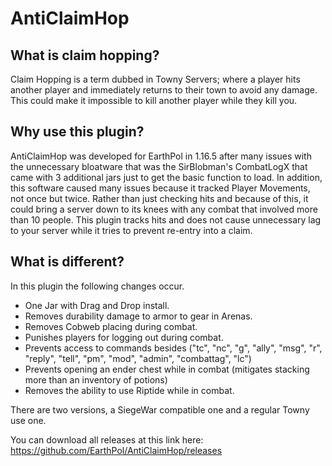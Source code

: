 # AntiClaimHop

## What is claim hopping?
Claim Hopping is a term dubbed in Towny Servers; where a player hits another player and immediately returns to their town to avoid any damage. This could make it impossible to kill another player while they kill you.

## Why use this plugin?
AntiClaimHop was developed for EarthPol in 1.16.5 after many issues with the unnecessary bloatware that was the SirBlobman's CombatLogX that came with 3 additional jars just to get the basic function to load. In addition, this software caused many issues because it tracked Player Movements, not once but twice. Rather than just checking hits and because of this, it could bring a server down to its knees with any combat that involved more than 10 people. This plugin tracks hits and does not cause unnecessary lag to your server while it tries to prevent re-entry into a claim.

## What is different?
In this plugin the following changes occur.
  - One Jar with Drag and Drop install.
  - Removes durability damage to armor to gear in Arenas.
  - Removes Cobweb placing during combat.
  - Punishes players for logging out during combat.
  - Prevents access to commands besides ("tc", "nc", "g", "ally", "msg", "r", "reply", "tell", "pm", "mod", "admin", "combattag", "lc")
  - Prevents opening an ender chest while in combat (mitigates stacking more than an inventory of potions)
  - Removes the ability to use Riptide while in combat.

There are two versions, a SiegeWar compatible one and a regular Towny use one.

You can download all releases at this link here: https://github.com/EarthPol/AntiClaimHop/releases
